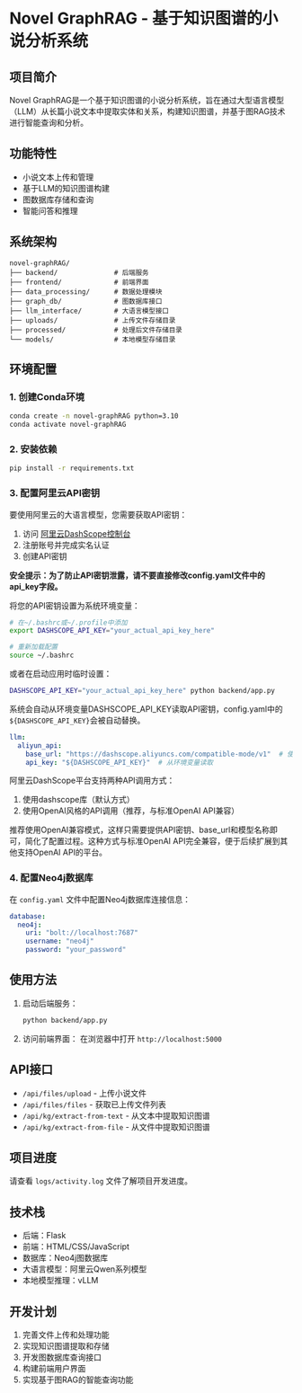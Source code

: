 # Novel GraphRAG - 基于知识图谱的小说分析系统

## 项目简介

Novel GraphRAG是一个基于知识图谱的小说分析系统，旨在通过大型语言模型（LLM）从长篇小说文本中提取实体和关系，构建知识图谱，并基于图RAG技术进行智能查询和分析。

## 功能特性

- 小说文本上传和管理
- 基于LLM的知识图谱构建
- 图数据库存储和查询
- 智能问答和推理

## 系统架构

```
novel-graphRAG/
├── backend/              # 后端服务
├── frontend/             # 前端界面
├── data_processing/      # 数据处理模块
├── graph_db/             # 图数据库接口
├── llm_interface/        # 大语言模型接口
├── uploads/              # 上传文件存储目录
├── processed/            # 处理后文件存储目录
└── models/               # 本地模型存储目录
```

## 环境配置

### 1. 创建Conda环境

```bash
conda create -n novel-graphRAG python=3.10
conda activate novel-graphRAG
```

### 2. 安装依赖

```bash
pip install -r requirements.txt
```

### 3. 配置阿里云API密钥

要使用阿里云的大语言模型，您需要获取API密钥：

1. 访问 [阿里云DashScope控制台](https://dashscope.console.aliyun.com/apiKey)
2. 注册账号并完成实名认证
3. 创建API密钥

**安全提示：为了防止API密钥泄露，请不要直接修改config.yaml文件中的api_key字段。**

将您的API密钥设置为系统环境变量：

```bash
# 在~/.bashrc或~/.profile中添加
export DASHSCOPE_API_KEY="your_actual_api_key_here"

# 重新加载配置
source ~/.bashrc
```

或者在启动应用时临时设置：

```bash
DASHSCOPE_API_KEY="your_actual_api_key_here" python backend/app.py
```

系统会自动从环境变量DASHSCOPE_API_KEY读取API密钥，config.yaml中的`${DASHSCOPE_API_KEY}`会被自动替换。

```yaml
llm:
  aliyun_api:
    base_url: "https://dashscope.aliyuncs.com/compatible-mode/v1"  # 使用阿里云百炼平台OpenAI兼容模式
    api_key: "${DASHSCOPE_API_KEY}"  # 从环境变量读取
```

阿里云DashScope平台支持两种API调用方式：
1. 使用dashscope库（默认方式）
2. 使用OpenAI风格的API调用（推荐，与标准OpenAI API兼容）

推荐使用OpenAI兼容模式，这样只需要提供API密钥、base_url和模型名称即可，简化了配置过程。这种方式与标准OpenAI API完全兼容，便于后续扩展到其他支持OpenAI API的平台。

### 4. 配置Neo4j数据库

在 `config.yaml` 文件中配置Neo4j数据库连接信息：

```yaml
database:
  neo4j:
    uri: "bolt://localhost:7687"
    username: "neo4j"
    password: "your_password"
```

## 使用方法

1. 启动后端服务：
   ```bash
   python backend/app.py
   ```

2. 访问前端界面：
   在浏览器中打开 `http://localhost:5000`

## API接口

- `/api/files/upload` - 上传小说文件
- `/api/files/files` - 获取已上传文件列表
- `/api/kg/extract-from-text` - 从文本中提取知识图谱
- `/api/kg/extract-from-file` - 从文件中提取知识图谱

## 项目进度

请查看 `logs/activity.log` 文件了解项目开发进度。

## 技术栈

- 后端：Flask
- 前端：HTML/CSS/JavaScript
- 数据库：Neo4j图数据库
- 大语言模型：阿里云Qwen系列模型
- 本地模型推理：vLLM

## 开发计划

1. 完善文件上传和处理功能
2. 实现知识图谱提取和存储
3. 开发图数据库查询接口
4. 构建前端用户界面
5. 实现基于图RAG的智能查询功能